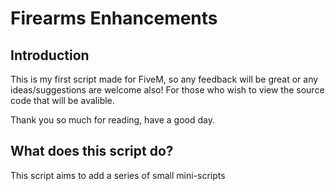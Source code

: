 # Firearms Enhancements 

## Introduction

This is my first script made for FiveM, so any feedback will be great or any ideas/suggestions are welcome also!
For those who wish to view the source code that will be avalible. 

Thank you so much for reading, have a good day.

## What does this script do?
This script aims to add a series of small mini-scripts
